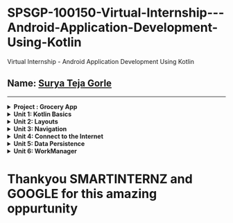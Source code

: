 # SPSGP-100150-Virtual-Internship---Android-Application-Development-Using-Kotlin
Virtual Internship - Android Application Development Using Kotlin


Name: [Surya Teja Gorle](https://github.com/Mufasa-105)
------------

------------

<details>
    <summary><b>Project : Grocery App</b></summary>
  
- [Lemonade](https://github.com/smartinternz02/SPSGP-100150-Virtual-Internship---Android-Application-Development-Using-Kotlin/tree/main/Grocery%20App
)
</details>

<details>
    <summary><b>Unit 1: Kotlin Basics</b></summary>
  
- [Lemonade](https://github.com/smartinternz02/SPSGP-100150-Virtual-Internship---Android-Application-Development-Using-Kotlin/tree/main/Unit-1%20Android%20basics%20in%20Kotlin)
</details>

<details>
    <summary><b>Unit 2: Layouts</b></summary>
  
- [Dogglers](https://github.com/smartinternz02/SPSGP-100150-Virtual-Internship---Android-Application-Development-Using-Kotlin/tree/main/Unit-2%20Layouts)
</details>

<details>
    <summary><b>Unit 3: Navigation</b></summary>
  
- [Lunch Tray](https://github.com/smartinternz02/SPSGP-100150-Virtual-Internship---Android-Application-Development-Using-Kotlin/tree/main/Unit-3%20Navigation)
</details>

<details>
    <summary><b>Unit 4: Connect to the Internet</b></summary>
  
- [Amphibians](https://github.com/smartinternz02/SPSGP-100150-Virtual-Internship---Android-Application-Development-Using-Kotlin/tree/main/Unit-4%20Connect%20to%20internet)
</details>

<details>
    <summary><b>Unit 5: Data Persistence</b></summary>
  
- [Forage](https://github.com/smartinternz02/SPSGP-100150-Virtual-Internship---Android-Application-Development-Using-Kotlin/tree/main/Unit-5%20Forage%20App)
</details>

<details>
    <summary><b>Unit 6: WorkManager</b></summary>
  
- [Water Me](https://github.com/smartinternz02/SPSGP-100150-Virtual-Internship---Android-Application-Development-Using-Kotlin/tree/main/Unit-6%20Water%20Me%20App)
</details>

<h1> Thankyou SMARTINTERNZ and GOOGLE for this amazing oppurtunity</h1>
